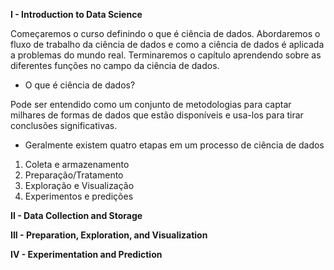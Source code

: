 **I - Introduction to Data Science**

Começaremos o curso definindo o que é ciência de dados. Abordaremos o fluxo de trabalho da ciência de dados e como a ciência de dados é aplicada a problemas do mundo real. Terminaremos o capítulo aprendendo sobre as diferentes funções no campo da ciência de dados.

- O que é ciência de dados?

Pode ser entendido como um conjunto de metodologias para captar milhares de formas de dados que estão disponíveis e usa-los para tirar conclusões significativas.

- Geralmente existem quatro etapas em um processo de ciência de dados


1. Coleta e armazenamento 
2. Preparação/Tratamento
3. Exploração e Visualização 
4. Experimentos e predições



**II - Data Collection and Storage**

**III - Preparation, Exploration, and Visualization**

**IV - Experimentation and Prediction**
